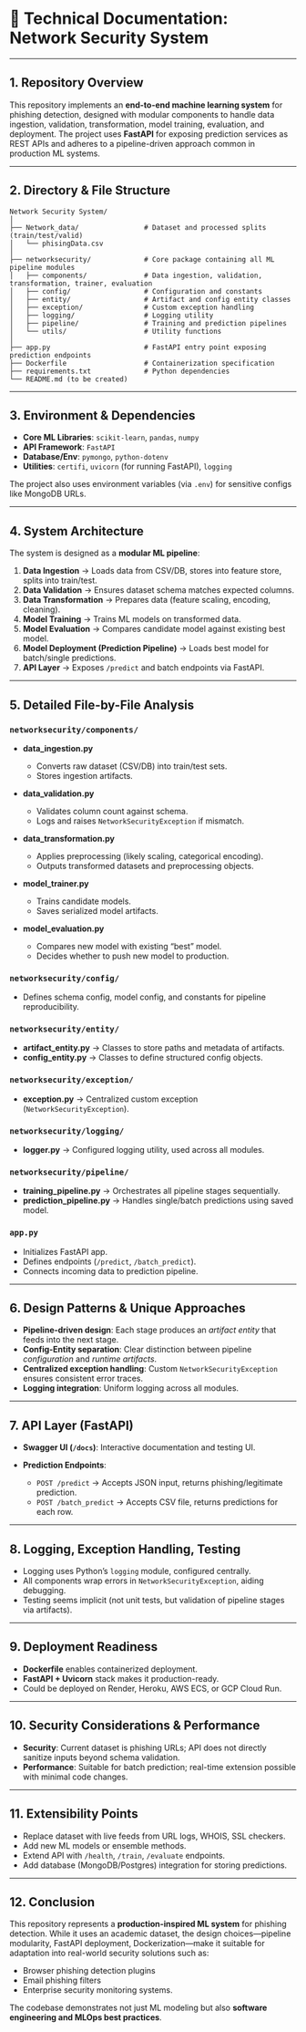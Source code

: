 # 📘 Technical Documentation: Network Security System

---

## 1. Repository Overview

This repository implements an **end-to-end machine learning system** for phishing detection, designed with modular components to handle data ingestion, validation, transformation, model training, evaluation, and deployment. The project uses **FastAPI** for exposing prediction services as REST APIs and adheres to a pipeline-driven approach common in production ML systems.

---

## 2. Directory & File Structure

```
Network Security System/
│
├── Network_data/                # Dataset and processed splits (train/test/valid)
│   └── phisingData.csv
│
├── networksecurity/             # Core package containing all ML pipeline modules
│   ├── components/              # Data ingestion, validation, transformation, trainer, evaluation
│   ├── config/                  # Configuration and constants
│   ├── entity/                  # Artifact and config entity classes
│   ├── exception/               # Custom exception handling
│   ├── logging/                 # Logging utility
│   ├── pipeline/                # Training and prediction pipelines
│   └── utils/                   # Utility functions
│
├── app.py                       # FastAPI entry point exposing prediction endpoints
├── Dockerfile                   # Containerization specification
├── requirements.txt             # Python dependencies
└── README.md (to be created)
```

---

## 3. Environment & Dependencies

* **Core ML Libraries**: `scikit-learn`, `pandas`, `numpy`
* **API Framework**: `FastAPI`
* **Database/Env**: `pymongo`, `python-dotenv`
* **Utilities**: `certifi`, `uvicorn` (for running FastAPI), `logging`

The project also uses environment variables (via `.env`) for sensitive configs like MongoDB URLs.

---

## 4. System Architecture

The system is designed as a **modular ML pipeline**:

1. **Data Ingestion** → Loads data from CSV/DB, stores into feature store, splits into train/test.
2. **Data Validation** → Ensures dataset schema matches expected columns.
3. **Data Transformation** → Prepares data (feature scaling, encoding, cleaning).
4. **Model Training** → Trains ML models on transformed data.
5. **Model Evaluation** → Compares candidate model against existing best model.
6. **Model Deployment (Prediction Pipeline)** → Loads best model for batch/single predictions.
7. **API Layer** → Exposes `/predict` and batch endpoints via FastAPI.

---

## 5. Detailed File-by-File Analysis

### `networksecurity/components/`

* **data\_ingestion.py**

  * Converts raw dataset (CSV/DB) into train/test sets.
  * Stores ingestion artifacts.

* **data\_validation.py**

  * Validates column count against schema.
  * Logs and raises `NetworkSecurityException` if mismatch.

* **data\_transformation.py**

  * Applies preprocessing (likely scaling, categorical encoding).
  * Outputs transformed datasets and preprocessing objects.

* **model\_trainer.py**

  * Trains candidate models.
  * Saves serialized model artifacts.

* **model\_evaluation.py**

  * Compares new model with existing “best” model.
  * Decides whether to push new model to production.

### `networksecurity/config/`

* Defines schema config, model config, and constants for pipeline reproducibility.

### `networksecurity/entity/`

* **artifact\_entity.py** → Classes to store paths and metadata of artifacts.
* **config\_entity.py** → Classes to define structured config objects.

### `networksecurity/exception/`

* **exception.py** → Centralized custom exception (`NetworkSecurityException`).

### `networksecurity/logging/`

* **logger.py** → Configured logging utility, used across all modules.

### `networksecurity/pipeline/`

* **training\_pipeline.py** → Orchestrates all pipeline stages sequentially.
* **prediction\_pipeline.py** → Handles single/batch predictions using saved model.

### `app.py`

* Initializes FastAPI app.
* Defines endpoints (`/predict`, `/batch_predict`).
* Connects incoming data to prediction pipeline.

---

## 6. Design Patterns & Unique Approaches

* **Pipeline-driven design**: Each stage produces an *artifact entity* that feeds into the next stage.
* **Config-Entity separation**: Clear distinction between pipeline *configuration* and *runtime artifacts*.
* **Centralized exception handling**: Custom `NetworkSecurityException` ensures consistent error traces.
* **Logging integration**: Uniform logging across all modules.

---

## 7. API Layer (FastAPI)

* **Swagger UI (`/docs`)**: Interactive documentation and testing UI.
* **Prediction Endpoints**:

  * `POST /predict` → Accepts JSON input, returns phishing/legitimate prediction.
  * `POST /batch_predict` → Accepts CSV file, returns predictions for each row.

---

## 8. Logging, Exception Handling, Testing

* Logging uses Python’s `logging` module, configured centrally.
* All components wrap errors in `NetworkSecurityException`, aiding debugging.
* Testing seems implicit (not unit tests, but validation of pipeline stages via artifacts).

---

## 9. Deployment Readiness

* **Dockerfile** enables containerized deployment.
* **FastAPI + Uvicorn** stack makes it production-ready.
* Could be deployed on Render, Heroku, AWS ECS, or GCP Cloud Run.

---

## 10. Security Considerations & Performance

* **Security**: Current dataset is phishing URLs; API does not directly sanitize inputs beyond schema validation.
* **Performance**: Suitable for batch prediction; real-time extension possible with minimal code changes.

---

## 11. Extensibility Points

* Replace dataset with live feeds from URL logs, WHOIS, SSL checkers.
* Add new ML models or ensemble methods.
* Extend API with `/health`, `/train`, `/evaluate` endpoints.
* Add database (MongoDB/Postgres) integration for storing predictions.

---

## 12. Conclusion

This repository represents a **production-inspired ML system** for phishing detection. While it uses an academic dataset, the design choices—pipeline modularity, FastAPI deployment, Dockerization—make it suitable for adaptation into real-world security solutions such as:

* Browser phishing detection plugins
* Email phishing filters
* Enterprise security monitoring systems.

The codebase demonstrates not just ML modeling but also **software engineering and MLOps best practices**.
